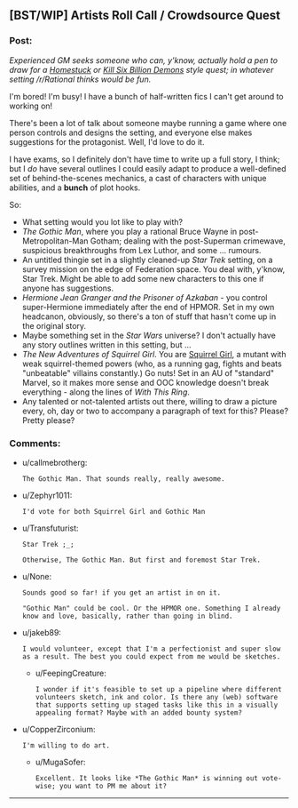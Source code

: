 ## [BST/WIP] Artists Roll Call / Crowdsource Quest

### Post:

*Experienced GM seeks someone who can, y'know, actually hold a pen to draw for a [Homestuck](http://www.mspaintadventures.com/?s=6) or [Kill Six Billion Demons](http://www.mspaintadventures.com/?s=6) style quest; in whatever setting /r/Rational thinks would be fun.*

I'm bored! I'm busy! I have a bunch of half-written fics I can't get around to working on!

There's been a lot of talk about someone maybe running a game where one person controls and designs the setting, and everyone else makes suggestions for the protagonist. Well, I'd love to do it.

I have exams, so I definitely don't have time to write up a full story, I think; but I *do* have several outlines I could easily adapt to produce a well-defined set of behind-the-scenes mechanics, a cast of characters with unique abilities, and a **bunch** of plot hooks.

So:

* What setting would you lot like to play with?
 * *The Gothic Man*, where you play a rational Bruce Wayne in post-Metropolitan-Man Gotham; dealing with the post-Superman crimewave, suspicious breakthroughs from Lex Luthor, and some ... rumours.
 * An untitled thingie set in a slightly cleaned-up *Star Trek* setting, on a survey mission on the edge of Federation space. You deal with, y'know, Star Trek. Might be able to add some new characters to this one if anyone has suggestions.
 * *Hermione Jean Granger and the Prisoner of Azkaban* - you control super-Hermione immediately after the end of HPMOR. Set in my own headcanon, obviously, so there's a ton of stuff that hasn't come up in the original story.
 * Maybe something set in the *Star Wars* universe? I don't actually have any story outlines written in this setting, but ...
 * *The New Adventures of Squirrel Girl*. You are [Squirrel Girl](http://en.wikipedia.org/wiki/Squirrel_Girl), a mutant with weak squirrel-themed powers (who, as a running gag, fights and beats "unbeatable" villains constantly.) Go nuts! Set in an AU of "standard" Marvel, so it makes more sense and OOC knowledge doesn't break everything - along the lines of *With This Ring*.
* Any talented or not-talented artists out there, willing to draw a picture every, oh, day or two to accompany a paragraph of text for this? Please? Pretty please?

### Comments:

- u/callmebrotherg:
  ```
  The Gothic Man. That sounds really, really awesome.
  ```

- u/Zephyr1011:
  ```
  I'd vote for both Squirrel Girl and Gothic Man
  ```

- u/Transfuturist:
  ```
  Star Trek ;_;

  Otherwise, The Gothic Man. But first and foremost Star Trek.
  ```

- u/None:
  ```
  Sounds good so far! if you get an artist in on it.

  "Gothic Man" could be cool. Or the HPMOR one. Something I already know and love, basically, rather than going in blind.
  ```

- u/jakeb89:
  ```
  I would volunteer, except that I'm a perfectionist and super slow as a result. The best you could expect from me would be sketches.
  ```

  - u/FeepingCreature:
    ```
    I wonder if it's feasible to set up a pipeline where different volunteers sketch, ink and color. Is there any (web) software that supports setting up staged tasks like this in a visually appealing format? Maybe with an added bounty system?
    ```

- u/CopperZirconium:
  ```
  I'm willing to do art.
  ```

  - u/MugaSofer:
    ```
    Excellent. It looks like *The Gothic Man* is winning out vote-wise; you want to PM me about it?
    ```

---


